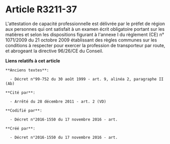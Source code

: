 # Article R3211-37

L'attestation de capacité professionnelle est délivrée par le préfet de région aux personnes qui ont satisfait à un examen
écrit obligatoire portant sur les matières et selon les dispositions figurant à l'annexe I du règlement (CE) n° 1071/2009 du
21 octobre 2009 établissant des règles communes sur les conditions à respecter pour exercer la profession de transporteur par
route, et abrogeant la directive 96/26/CE du Conseil.

**Liens relatifs à cet article**

	**Anciens textes**:

	  - Décret n°99-752 du 30 août 1999 - art. 9, alinéa 2, paragraphe II  (Ab)

	**Cité par**:

	  - Arrêté du 28 décembre 2011 - art. 2 (VD)

	**Codifié par**:

	  - Décret n°2016-1550 du 17 novembre 2016 - art.

	**Créé par**:

	  - Décret n°2016-1550 du 17 novembre 2016 - art.
